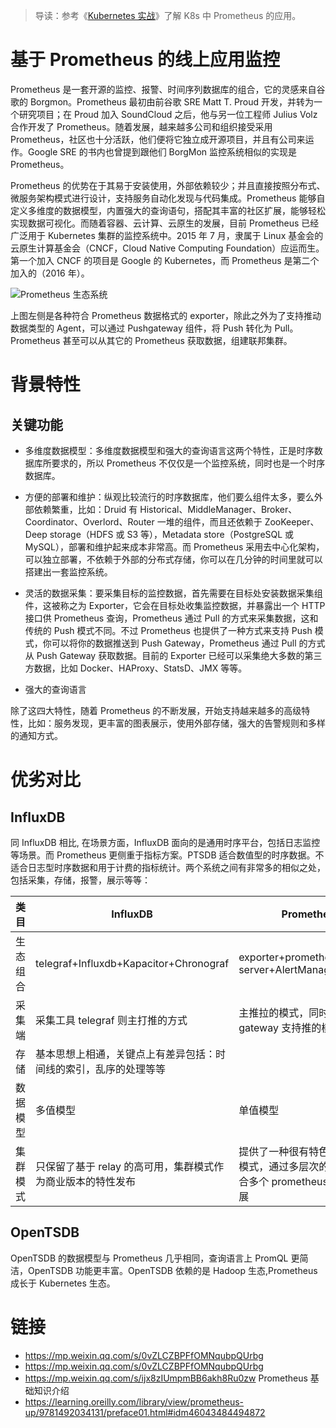 > 导读：参考《[Kubernetes 实战](https://github.com/wx-chevalier/Cloud-Series)》了解 K8s 中 Prometheus 的应用。

# 基于 Prometheus 的线上应用监控

Prometheus 是一套开源的监控、报警、时间序列数据库的组合，它的灵感来自谷歌的 Borgmon。Prometheus 最初由前谷歌 SRE Matt T. Proud 开发，并转为一个研究项目；在 Proud 加入 SoundCloud 之后，他与另一位工程师 Julius Volz 合作开发了 Prometheus。随着发展，越来越多公司和组织接受采用 Prometheus，社区也十分活跃，他们便将它独立成开源项目，并且有公司来运作。Google SRE 的书内也曾提到跟他们 BorgMon 监控系统相似的实现是 Prometheus。

Prometheus 的优势在于其易于安装使用，外部依赖较少；并且直接按照分布式、微服务架构模式进行设计，支持服务自动化发现与代码集成。Prometheus 能够自定义多维度的数据模型，内置强大的查询语句，搭配其丰富的社区扩展，能够轻松实现数据可视化。而随着容器、云计算、云原生的发展，目前 Prometheus 已经广泛用于 Kubernetes 集群的监控系统中。2015 年 7 月，隶属于 Linux 基金会的 云原生计算基金会（CNCF，Cloud Native Computing Foundation）应运而生。第一个加入 CNCF 的项目是 Google 的 Kubernetes，而 Prometheus 是第二个加入的（2016 年）。

![Prometheus 生态系统](https://i.postimg.cc/g0SDCRhK/image.png)

上图左侧是各种符合 Prometheus 数据格式的 exporter，除此之外为了支持推动数据类型的 Agent，可以通过 Pushgateway 组件，将 Push 转化为 Pull。Prometheus 甚至可以从其它的 Prometheus 获取数据，组建联邦集群。

# 背景特性

## 关键功能

- 多维度数据模型：多维度数据模型和强大的查询语言这两个特性，正是时序数据库所要求的，所以 Prometheus 不仅仅是一个监控系统，同时也是一个时序数据库。

- 方便的部署和维护：纵观比较流行的时序数据库，他们要么组件太多，要么外部依赖繁重，比如：Druid 有 Historical、MiddleManager、Broker、Coordinator、Overlord、Router 一堆的组件，而且还依赖于 ZooKeeper、Deep storage（HDFS 或 S3 等），Metadata store（PostgreSQL 或 MySQL），部署和维护起来成本非常高。而 Prometheus 采用去中心化架构，可以独立部署，不依赖于外部的分布式存储，你可以在几分钟的时间里就可以搭建出一套监控系统。

- 灵活的数据采集：要采集目标的监控数据，首先需要在目标处安装数据采集组件，这被称之为 Exporter，它会在目标处收集监控数据，并暴露出一个 HTTP 接口供 Prometheus 查询，Prometheus 通过 Pull 的方式来采集数据，这和传统的 Push 模式不同。不过 Prometheus 也提供了一种方式来支持 Push 模式，你可以将你的数据推送到 Push Gateway，Prometheus 通过 Pull 的方式从 Push Gateway 获取数据。目前的 Exporter 已经可以采集绝大多数的第三方数据，比如 Docker、HAProxy、StatsD、JMX 等等。

- 强大的查询语言

除了这四大特性，随着 Prometheus 的不断发展，开始支持越来越多的高级特性，比如：服务发现，更丰富的图表展示，使用外部存储，强大的告警规则和多样的通知方式。

# 优劣对比

## InfluxDB

同 InfluxDB 相比, 在场景方面，InfluxDB 面向的是通用时序平台，包括日志监控等场景。而 Prometheus 更侧重于指标方案。PTSDB 适合数值型的时序数据。不适合日志型时序数据和用于计费的指标统计。两个系统之间有非常多的相似之处，包括采集，存储，报警，展示等等：

| 类目     | InfluxDB                                                         | Prometheus                                                                               |
| -------- | ---------------------------------------------------------------- | ---------------------------------------------------------------------------------------- |
| 生态组合 | telegraf+Influxdb+Kapacitor+Chronograf                           | exporter+prometheus server+AlertManager+Grafana                                          |
| 采集端   | 采集工具 telegraf 则主打推的方式                                 | 主推拉的模式，同时通过 push gateway 支持推的模式                                         |
| 存储     | 基本思想上相通，关键点上有差异包括：时间线的索引，乱序的处理等等 |
| 数据模型 | 多值模型                                                         | 单值模型                                                                                 |
| 集群模式 | 只保留了基于 relay 的高可用，集群模式作为商业版本的特性发布      | 提供了一种很有特色的 cluster 模式，通过多层次的 proxy 来聚合多个 prometheus 节点实现扩展 |

## OpenTSDB

OpenTSDB 的数据模型与 Prometheus 几乎相同，查询语言上 PromQL 更简洁，OpenTSDB 功能更丰富。OpenTSDB 依赖的是 Hadoop 生态,Prometheus 成长于 Kubernetes 生态。

# 链接

- https://mp.weixin.qq.com/s/0vZLCZBPFfOMNqubpQUrbg
- https://mp.weixin.qq.com/s/0vZLCZBPFfOMNqubpQUrbg
- https://mp.weixin.qq.com/s/ijx8zIUmpmBB6akh8Ru0zw Prometheus 基础知识介绍
- https://learning.oreilly.com/library/view/prometheus-up/9781492034131/preface01.html#idm46043484494872
